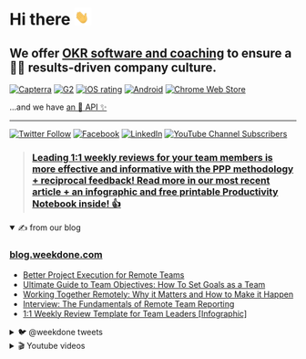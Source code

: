 # Hi there <img src="/profile/1F44B.gif" height="30px" alt="👋">



## We offer [OKR software and coaching](https://weekdone.com/) to ensure a 👩‍💻 results-driven company culture.
[![Capterra](https://img.shields.io/badge/Capterra-%E2%98%85%E2%98%85%E2%98%85%E2%98%85%E2%98%86-informational?style=flat-square&color=%2300E676)](https://www.capterra.com/p/165423/Weekdone/)
[![G2](https://img.shields.io/badge/G2-%E2%98%85%E2%98%85%E2%98%85%E2%98%85%E2%98%86-informational?logo=G2&style=flat-square&color=%2300E676)](https://www.g2.com/products/weekdone)
[![iOS rating](https://img.shields.io/badge/dynamic/json?color=%2300E676&label=iOS®&logo=AppStore&style=flat-square&query=%24.results%5B%3A1%5D.trackContentRating&url=https%3A%2F%2Fitunes.apple.com%2Flookup%3Fid%3D668008030)](https://apps.apple.com/app/weekdone/id668008030)
[![Android](https://img.shields.io/badge/Android%E2%84%A2-%E2%98%85%E2%98%85%E2%98%85%E2%98%85%E2%98%86-informational?logo=GooglePlay&style=flat-square&color=%2300E676)](https://play.google.com/store/apps/details?id=com.weekdone.android)
[![Chrome Web Store](https://img.shields.io/chrome-web-store/stars/bbecdibpbedkfjhgipnjgkalhedefegj?color=00E676&label=Chrome&logo=GoogleChrome&style=flat-square)](https://chrome.google.com/webstore/detail/weekdone-plan-and-share-y/bbecdibpbedkfjhgipnjgkalhedefegj)

...and we have [an 🧙 API ✨](https://weekdone.com/developer)

***

[![Twitter Follow](https://img.shields.io/twitter/follow/weekdone?color=%231DA1F2&label=%40weekdone&logo=twitter&logoColor=%23fff&style=flat-square)](https://twitter.com/weekdone) 
[![Facebook](https://img.shields.io/badge/Facebook-%231877F2.svg?logo=Facebook&logoColor=white&style=flat-square)](https://facebook.com/weekdone) 
[![LinkedIn](https://img.shields.io/badge/LinkedIn-%230077B5.svg?logo=linkedin&logoColor=white&style=flat-square)](https://linkedin.com/company/weekdone) 
[![YouTube Channel Subscribers](https://img.shields.io/youtube/channel/subscribers/UCEykuC3As2n7kzTei7hGn1Q?color=%23FF0000&label=YouTube&logo=youtube&style=flat-square)](https://youtube.com/user/weekdone) 

> ### [<!-- TWEET:START -->Leading 1:1 weekly reviews for your team members is more effective and informative with the PPP methodology + reciprocal feedback! Read more in our most recent article + an infographic and free printable Productivity Notebook inside! 👍<!-- TWEET:END -->](https://twitter.com/weekdone)


<details open>
<summary>✍ from our blog</summary>

### [blog.weekdone.com](https://blog.weekdone.com)
<!-- BLOG-POST-LIST:START -->
- [Better Project Execution for Remote Teams](https://blog.weekdone.com/project-execution-remote-teams/)
- [Ultimate Guide to Team Objectives: How To Set Goals as a Team](https://blog.weekdone.com/team-objectives/)
- [Working Together Remotely: Why it Matters and How to Make it Happen](https://blog.weekdone.com/working-together-remotely/)
- [Interview: The Fundamentals of Remote Team Reporting](https://blog.weekdone.com/fundamentals-of-remote-team-reporting/)
- [1:1 Weekly Review Template for Team Leaders [Infographic]](https://blog.weekdone.com/weekly-review-template-for-team-managers/)
<!-- BLOG-POST-LIST:END -->
  </details>

<details>
<summary>🐦 @weekdone tweets</summary>
  
### [twitter@weekdone](https://twitter.com/weekdone)
<!-- TWITTER:START -->
- [Leading 1:1 weekly reviews for your team members is more effective and informative with the PPP methodology + reciprocal feedbac...](https://twitter.com/weekdone/status/1527635605085163520)
- [Are you using intrinsic rewards to keep your employees motivated for the long haul? Read our recent blog post sharing the benefi...](https://twitter.com/weekdone/status/1522592360865366017)
- [Interested in the current trends in team management, predictions of the future of remote work, and lessons learned from building...](https://twitter.com/weekdone/status/1517488834073792513)
- [Zoom burnout - heard of it? Maybe you&#39;ve even felt it during a team meeting over the last few years. We&#39;ve all be there! ✋ This...](https://twitter.com/weekdone/status/1504835372538335233)
- [Weekdone is proud to be named in @SaaSHubCom&#39;s weekly list of trending and featured products. 🎯](https://twitter.com/weekdone/status/1504734415842336771)
<!-- TWITTER:END -->
 </details>

<details>
<summary>🎬 Youtube videos</summary>
  
###  [youtube/weekdone](https://youtube.com/user/weekdone) 
<!-- YOUTUBE:START -->
- [OKR Examples for Sales Teams](https://www.youtube.com/watch?v=1pnPr9YYLmM)
- [OKR Examples for Product Team](https://www.youtube.com/watch?v=nWkkWyq5td8)
- [How to set good OKRs](https://www.youtube.com/watch?v=l6tJJwoA1HY)
- [Marketing Team OKR Example](https://www.youtube.com/watch?v=-ojNTWKQgWk)
- [OKR example for HR](https://www.youtube.com/watch?v=oLgJ6nIHPH0)
<!-- YOUTUBE:END -->
</details>

<!--

**Here are some ideas to get you started:**

🙋‍♀️ A short introduction - what is your organization all about?
🌈 Contribution guidelines - how can the community get involved?
👩‍💻 Useful resources - where can the community find your docs? Is there anything else the community should know?
🍿 Fun facts - what does your team eat for breakfast?
🧙 Remember, you can do mighty things with the power of [Markdown](https://docs.github.com/github/writing-on-github/getting-started-with-writing-and-formatting-on-github/basic-writing-and-formatting-syntax)
-->
